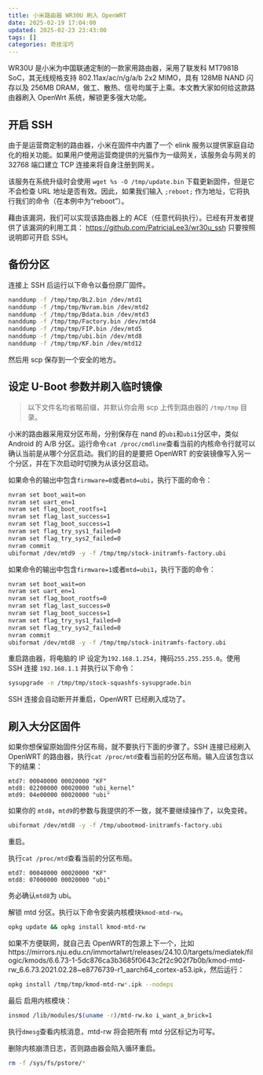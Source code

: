 ```yaml
---
title: 小米路由器 WR30U 刷入 OpenWRT
date: 2025-02-19 17:04:00
updated: 2025-02-23 23:43:00
tags: []
categories: 奇技淫巧
---
```


WR30U 是小米为中国联通定制的一款家用路由器，采用了联发科 MT7981B SoC，其无线规格支持 802.11ax/ac/n/g/a/b 2x2 MIMO，具有 128MB NAND 闪存以及 256MB DRAM，做工、散热、信号均属于上乘。本文教大家如何给这款路由器刷入 OpenWrt 系统，解锁更多强大功能。

<!--more-->

## 开启 SSH

由于是运营商定制的路由器，小米在固件中内置了一个 elink 服务以提供家庭自动化的相关功能。如果用户使用运营商提供的光猫作为一级网关，该服务会与网关的 32768 端口建立 TCP 连接来将自身注册到网关。

该服务在系统升级时会使用 `wget %s -O /tmp/update.bin` 下载更新固件，但是它不会检查 URL 地址是否有效。因此，如果我们输入 `;reboot;` 作为地址，它将执行我们的命令（在本例中为“reboot”）。

藉由该漏洞，我们可以实现该路由器上的 ACE（任意代码执行）。已经有开发者提供了该漏洞的利用工具：
https://github.com/PatriciaLee3/wr30u_ssh 
只要按照说明即可开启 SSH。

## 备份分区

连接上 SSH 后运行以下命令以备份原厂固件。

```bash
nanddump -f /tmp/tmp/BL2.bin /dev/mtd1
nanddump -f /tmp/tmp/Nvram.bin /dev/mtd2
nanddump -f /tmp/tmp/Bdata.bin /dev/mtd3
nanddump -f /tmp/tmp/Factory.bin /dev/mtd4
nanddump -f /tmp/tmp/FIP.bin /dev/mtd5
nanddump -f /tmp/tmp/ubi.bin /dev/mtd8
nanddump -f /tmp/tmp/KF.bin /dev/mtd12
```

然后用 scp 保存到一个安全的地方。

## 设定 U-Boot 参数并刷入临时镜像

> 以下文件名均省略前缀，并默认你会用 scp 上传到路由器的 `/tmp/tmp` 目录。

小米的路由器采用双分区布局，分别保存在 nand 的`ubi`和`ubi1`分区中，类似 Android 的 A/B 分区。运行命令`cat /proc/cmdline`查看当前的内核命令行就可以确认当前是从哪个分区启动。我们的目的是要把  OpenWRT  的安装镜像写入另一个分区，并在下次启动时切换为从该分区启动。

如果命令的输出中包含`firmware=0`或者`mtd=ubi`，执行下面的命令：

```bash
nvram set boot_wait=on
nvram set uart_en=1
nvram set flag_boot_rootfs=1
nvram set flag_last_success=1
nvram set flag_boot_success=1
nvram set flag_try_sys1_failed=0
nvram set flag_try_sys2_failed=0
nvram commit
ubiformat /dev/mtd9 -y -f /tmp/tmp/stock-initramfs-factory.ubi
```

如果命令的输出中包含`firmware=1`或者`mtd=ubi1`，执行下面的命令：

```bash
nvram set boot_wait=on
nvram set uart_en=1
nvram set flag_boot_rootfs=0
nvram set flag_last_success=0
nvram set flag_boot_success=1
nvram set flag_try_sys1_failed=0
nvram set flag_try_sys2_failed=0
nvram commit
ubiformat /dev/mtd8 -y -f /tmp/tmp/stock-initramfs-factory.ubi
```

重启路由器，将电脑的 IP 设定为`192.168.1.254`，掩码`255.255.255.0`。使用 SSH 连接 `192.168.1.1` 并执行以下命令：

```bash
sysupgrade -n /tmp/tmp/stock-squashfs-sysupgrade.bin
```

SSH 连接会自动断开并重启，OpenWRT 已经刷入成功了。

## 刷入大分区固件

如果你想保留原始固件分区布局，就不要执行下面的步骤了。SSH 连接已经刷入 OpenWRT 的路由器，执行`cat /proc/mtd`查看当前的分区布局。输入应该包含以下的结果：
```
mtd7: 00040000 00020000 "KF"
mtd8: 02200000 00020000 "ubi_kernel"
mtd9: 04e00000 00020000 "ubi"
```

如果你的 `mtd8`，`mtd9`的参数与我提供的不一致，就不要继续操作了，以免变砖。

```bash
ubiformat /dev/mtd8 -y -f /tmp/ubootmod-initramfs-factory.ubi
```

重启。

执行`cat /proc/mtd`查看当前的分区布局。

```
mtd7: 00040000 00020000 "KF"
mtd8: 07000000 00020000 "ubi"
```

务必确认`mtd8`为 ubi。

解锁 mtd 分区。执行以下命令安装内核模块`kmod-mtd-rw`。

```bash
opkg update && opkg install kmod-mtd-rw
```

如果不方便联网，就自己去 OpenWRT的包源上下一个，比如https://mirrors.nju.edu.cn/immortalwrt/releases/24.10.0/targets/mediatek/filogic/kmods/6.6.73-1-5dc876ca3b3685f0643c2f2c902f7b0b/kmod-mtd-rw_6.6.73.2021.02.28~e8776739-r1_aarch64_cortex-a53.ipk，然后运行：

```bash
opkg install /tmp/tmp/kmod-mtd-rw*.ipk --nodeps
```

最后 启用内核模块：

```bash
insmod /lib/modules/$(uname -r)/mtd-rw.ko i_want_a_brick=1
```

执行`dmesg`查看内核消息，mtd-rw 将会把所有 mtd 分区标记为可写。

删除内核崩溃日志，否则路由器会陷入循环重启。

```bash
rm -f /sys/fs/pstore/*
```


